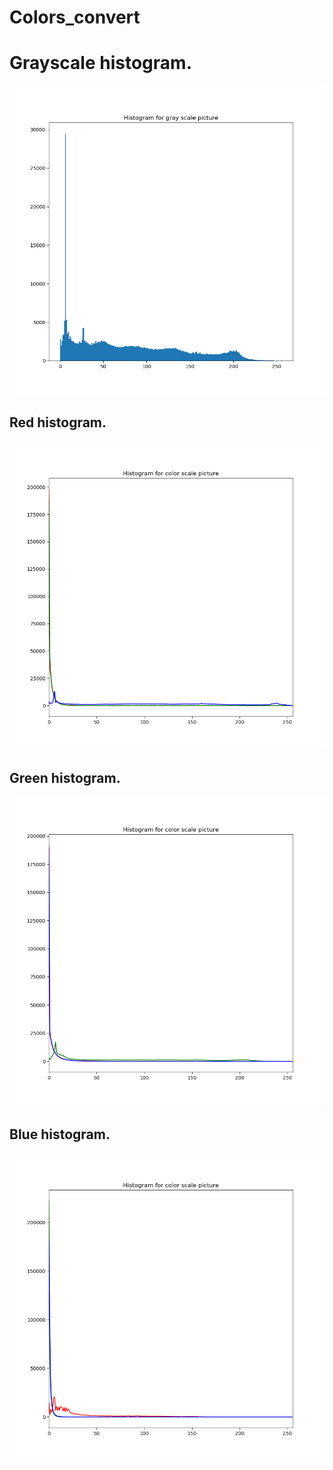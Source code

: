 # Colors_convert

# Grayscale histogram.
![Screenshot](grayscale_hist.png "General Screenshot")

## Red histogram.
![Screenshot](red_hist.png "General Screenshot")

## Green histogram.
![Screenshot](green_hist.png "General Screenshot")

## Blue histogram.
![Screenshot](blue_hist.png "General Screenshot")